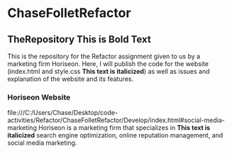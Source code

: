 # ChaseFolletRefactor
    
## TheRepository **This is Bold Text**
This is the repository for the Refactor assignment given to us by a marketing firm Horiseon. Here, I will publish the code for the website (index.html and style.css **This text is italicized**) as well as issues and explanation of the website and its features. 

### Horiseon Website   
file:///C:/Users/Chase/Desktop/code-activities/Refactor/ChaseFolletRefactor/Develop/index.html#social-media-marketing
Horiseon is a marketing firm that specializes in **This text is italicized** search engine optimization, online reputation management, and social media marketing.
